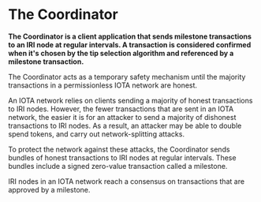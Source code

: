 # The Coordinator

**The Coordinator is a client application that sends milestone transactions to an IRI node at regular intervals. A transaction is considered confirmed when it's chosen by the tip selection algorithm and referenced by a milestone transaction.**

The Coordinator acts as a temporary safety mechanism until the majority transactions in a permissionless IOTA network are honest.

An IOTA network relies on clients sending a majority of honest transactions to IRI nodes. However, the fewer transactions that are sent in an IOTA network, the easier it is for an attacker to send a majority of dishonest transactions to IRI nodes. As a result, an attacker may be able to double spend tokens, and carry out network-splitting attacks.

To protect the network against these attacks, the Coordinator sends bundles of honest transactions to IRI nodes at regular intervals. These bundles include a signed zero-value transaction called a milestone.

IRI nodes in an IOTA network reach a consensus on transactions that are approved by a milestone.